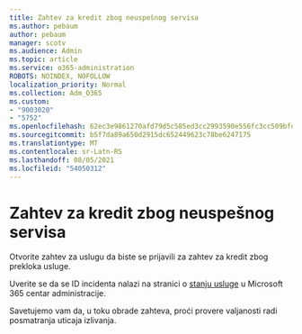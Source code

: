 ```yaml
---
title: Zahtev za kredit zbog neuspešnog servisa
ms.author: pebaum
author: pebaum
manager: scotv
ms.audience: Admin
ms.topic: article
ms.service: o365-administration
ROBOTS: NOINDEX, NOFOLLOW
localization_priority: Normal
ms.collection: Adm_O365
ms.custom:
- "9003020"
- "5752"
ms.openlocfilehash: 62ec3e9861270afd79d5c585ed3cc2993590e556fc3cc509bfda3e5d28850f0c
ms.sourcegitcommit: b5f7da89a650d2915dc652449623c78be6247175
ms.translationtype: MT
ms.contentlocale: sr-Latn-RS
ms.lasthandoff: 08/05/2021
ms.locfileid: "54050312"
---
```

# <a name="credit-request-due-to-a-service-outage"></a>Zahtev za kredit zbog neuspešnog servisa

Otvorite zahtev za uslugu da biste se prijavili za zahtev za kredit zbog prekloka usluge.

Uverite se da se ID incidenta nalazi na stranici o [stanju usluge](https://docs.microsoft.com/office365/enterprise/view-service-health) u Microsoft 365 centar administracije.

Savetujemo vam da, u toku obrade zahteva, proći provere valjanosti radi posmatranja uticaja izlivanja.
